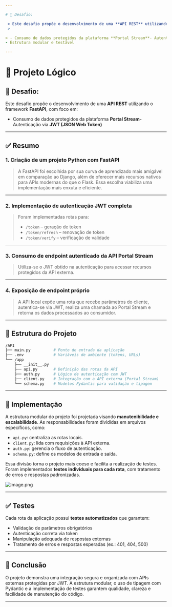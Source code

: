 ```yaml
---

# 🔐 Desafio:

 > Este desafio propõe o desenvolvimento de uma **API REST** utilizando o framework **FastAPI**, com foco em: 
 >

> - Consumo de dados protegidos da plataforma **Portal Stream**- Autenticação via **JWT (JSON Web Token)**
- Estrutura modular e testável

---
```


# 🧠 Projeto Lógico


## 🔐 Desafio:

  Este desafio propõe o desenvolvimento de uma **API REST** utilizando o framework **FastAPI**, com foco em: 
 - Consumo de dados protegidos da plataforma **Portal Stream**- Autenticação via **JWT (JSON Web Token)**
---

## ✅ **Resumo**

### 1. **Criação de um projeto Python com FastAPI**

> A FastAPI foi escolhida por sua curva de aprendizado mais amigável em comparação ao Django, além de oferecer mais recursos nativos para APIs modernas do que o Flask. Essa escolha viabiliza uma implementação mais enxuta e eficiente.
> 

---

### 2. **Implementação de autenticação JWT completa**

> Foram implementadas rotas para:
> 
> - `/token` – geração de token
> - `/token/refresh` – renovação de token
> - `/token/verify` – verificação de validade

---

### 3. **Consumo de endpoint autenticado da API Portal Stream**

> Utiliza-se o JWT obtido na autenticação para acessar recursos protegidos da API externa.
> 

---

### 4. **Exposição de endpoint próprio**

> A API local expõe uma rota que recebe parâmetros do cliente, autentica-se via JWT, realiza uma chamada ao Portal Stream e retorna os dados processados ao consumidor.
> 

---

## 🧱 **Estrutura do Projeto**

```bash
/API
├── main.py          # Ponto de entrada da aplicação
├── .env             # Variáveis de ambiente (tokens, URLs)
└── /app
    ├── __init__.py
    ├── api.py       # Definição das rotas da API
    ├── auth.py      # Lógica de autenticação com JWT
    ├── client.py    # Integração com a API externa (Portal Stream)
    └── schema.py    # Modelos Pydantic para validação e tipagem

```

---

## 📍 Implementação

A estrutura modular do projeto foi projetada visando **manutenibilidade e escalabilidade**. As responsabilidades foram divididas em arquivos específicos, como:

- `api.py`: centraliza as rotas locais.
- `client.py`: lida com requisições à API externa.
- `auth.py`: gerencia o fluxo de autenticação.
- `schema.py`: define os modelos de entrada e saída.

Essa divisão torna o projeto mais coeso e facilita a realização de testes. Foram implementados **testes individuais para cada rota**, com tratamento de erros e respostas padronizadas.

![image.png](attachment:5077e528-f940-4ebf-b00e-06899cf060e1:image.png)

---

## ✅ Testes

Cada rota da aplicação possui **testes automatizados** que garantem:

- Validação de parâmetros obrigatórios
- Autenticação correta via token
- Manipulação adequada de respostas externas
- Tratamento de erros e respostas esperadas (ex.: 401, 404, 500)

---

## 🎯 Conclusão

O projeto demonstra uma integração segura e organizada com APIs externas protegidas por JWT. A estrutura modular, o uso de tipagem com Pydantic e a implementação de testes garantem qualidade, clareza e facilidade de manutenção do código.

---